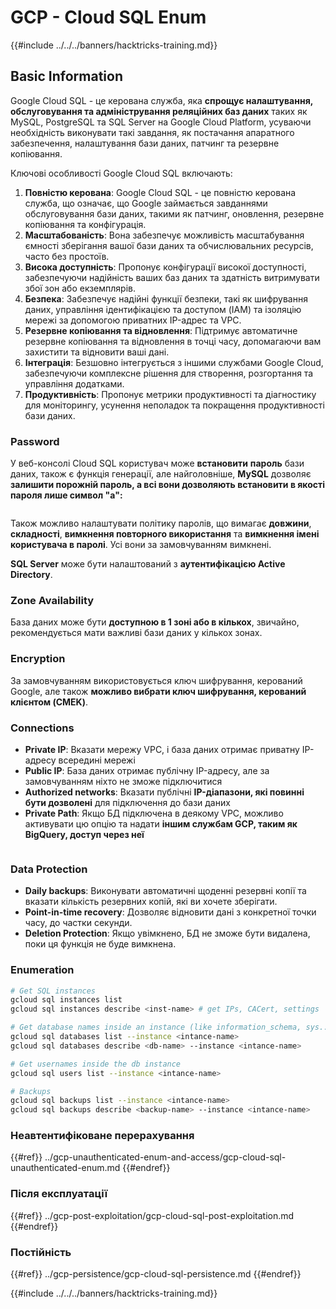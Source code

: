 # GCP - Cloud SQL Enum

{{#include ../../../banners/hacktricks-training.md}}

## Basic Information

Google Cloud SQL - це керована служба, яка **спрощує налаштування, обслуговування та адміністрування реляційних баз даних** таких як MySQL, PostgreSQL та SQL Server на Google Cloud Platform, усуваючи необхідність виконувати такі завдання, як постачання апаратного забезпечення, налаштування бази даних, патчинг та резервне копіювання.

Ключові особливості Google Cloud SQL включають:

1. **Повністю керована**: Google Cloud SQL - це повністю керована служба, що означає, що Google займається завданнями обслуговування бази даних, такими як патчинг, оновлення, резервне копіювання та конфігурація.
2. **Масштабованість**: Вона забезпечує можливість масштабування ємності зберігання вашої бази даних та обчислювальних ресурсів, часто без простоїв.
3. **Висока доступність**: Пропонує конфігурації високої доступності, забезпечуючи надійність ваших баз даних та здатність витримувати збої зон або екземплярів.
4. **Безпека**: Забезпечує надійні функції безпеки, такі як шифрування даних, управління ідентифікацією та доступом (IAM) та ізоляцію мережі за допомогою приватних IP-адрес та VPC.
5. **Резервне копіювання та відновлення**: Підтримує автоматичне резервне копіювання та відновлення в точці часу, допомагаючи вам захистити та відновити ваші дані.
6. **Інтеграція**: Безшовно інтегрується з іншими службами Google Cloud, забезпечуючи комплексне рішення для створення, розгортання та управління додатками.
7. **Продуктивність**: Пропонує метрики продуктивності та діагностику для моніторингу, усунення неполадок та покращення продуктивності бази даних.

### Password

У веб-консолі Cloud SQL користувач може **встановити** **пароль** бази даних, також є функція генерації, але найголовніше, **MySQL** дозволяє **залишити порожній пароль, а всі вони дозволяють встановити в якості пароля лише символ "a":**

<figure><img src="../../../images/image (14).png" alt=""><figcaption></figcaption></figure>

Також можливо налаштувати політику паролів, що вимагає **довжини**, **складності**, **вимкнення повторного використання** та **вимкнення імені користувача в паролі**. Усі вони за замовчуванням вимкнені.

**SQL Server** може бути налаштований з **аутентифікацією Active Directory**.

### Zone Availability

База даних може бути **доступною в 1 зоні або в кількох**, звичайно, рекомендується мати важливі бази даних у кількох зонах.

### Encryption

За замовчуванням використовується ключ шифрування, керований Google, але також **можливо вибрати ключ шифрування, керований клієнтом (CMEK)**.

### Connections

- **Private IP**: Вказати мережу VPC, і база даних отримає приватну IP-адресу всередині мережі
- **Public IP**: База даних отримає публічну IP-адресу, але за замовчуванням ніхто не зможе підключитися
- **Authorized networks**: Вказати публічні **IP-діапазони, які повинні бути дозволені** для підключення до бази даних
- **Private Path**: Якщо БД підключена в деякому VPC, можливо активувати цю опцію та надати **іншим службам GCP, таким як BigQuery, доступ через неї**

<figure><img src="../../../images/image (15).png" alt=""><figcaption></figcaption></figure>

### Data Protection

- **Daily backups**: Виконувати автоматичні щоденні резервні копії та вказати кількість резервних копій, які ви хочете зберігати.
- **Point-in-time recovery**: Дозволяє відновити дані з конкретної точки часу, до частки секунди.
- **Deletion Protection**: Якщо увімкнено, БД не зможе бути видалена, поки ця функція не буде вимкнена.

### Enumeration
```bash
# Get SQL instances
gcloud sql instances list
gcloud sql instances describe <inst-name> # get IPs, CACert, settings

# Get database names inside an instance (like information_schema, sys...)
gcloud sql databases list --instance <intance-name>
gcloud sql databases describe <db-name> --instance <intance-name>

# Get usernames inside the db instance
gcloud sql users list --instance <intance-name>

# Backups
gcloud sql backups list --instance <intance-name>
gcloud sql backups describe <backup-name> --instance <intance-name>
```
### Неавтентифіковане перерахування

{{#ref}}
../gcp-unauthenticated-enum-and-access/gcp-cloud-sql-unauthenticated-enum.md
{{#endref}}

### Після експлуатації

{{#ref}}
../gcp-post-exploitation/gcp-cloud-sql-post-exploitation.md
{{#endref}}

### Постійність

{{#ref}}
../gcp-persistence/gcp-cloud-sql-persistence.md
{{#endref}}

{{#include ../../../banners/hacktricks-training.md}}
